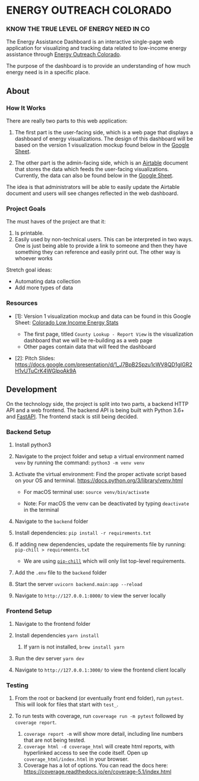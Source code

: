 # ENERGY OUTREACH COLORADO
### KNOW THE TRUE LEVEL OF ENERGY NEED IN CO

The Energy Assistance Dashboard is an interactive single-page web
application for visualizing and tracking data related to low-income
energy assistance through [Energy Outreach Colorado](https://www.energyoutreach.org/).

The purpose of the dashboard is to provide an understanding of how
much energy need is in a specific place.

## About
### How It Works
There are really two parts to this web application:

1. The first part is the user-facing side, which is a web page that
   displays a dashboard of energy visualizations. The design of this
   dashboard will be based on the version 1 visualization mockup
   found below in the [Google Sheet](#resources).

2. The other part is the admin-facing side, which is an
   [Airtable](https://airtable.com) document that stores the data
   which feeds the user-facing visualizations. Currently, the data
   can also be found below in the [Google Sheet](#resources).

The idea is that administrators will be able to easily update
the Airtable document and users will see changes reflected in the web
dashboard.

### Project Goals
The must haves of the project are that it:

1. Is printable.
2. Easily used by non-technical users. This can be interpreted in two ways. One is just being able to provide a link to someone and then they have something they can reference and easily print out. The other way is whoever works

Stretch goal ideas:
* Automating data collection
* Add more types of data

### Resources

- [1]: Version 1 visualization mockup and data can be found in this
  Google Sheet: [Colorado Low Income Energy Stats](https://docs.google.com/spreadsheets/u/3/d/1e6nSz5Mw8kloFNkSN-xi2IjnSP_pclgJy7U1C1fBx68/edit?usp=sharing)
  - The first page, titled `County Lookup - Report View` is the
    visualization dashboard that we will be re-building as a web page
  - Other pages contain data that will feed the dashboard

- [2]: Pitch Slides: https://docs.google.com/presentation/d/1_J7BpB2Spzu1cWV8QD1gIGR2H1vUTuCrK4WGlpoAk9A

## Development
On the technology side, the project is split into two parts, a backend
HTTP API and a web frontend. The backend API is being built with
Python 3.6+ and [FastAPI](https://fastapi.tiangolo.com/). The
frontend stack is still being decided.

### Backend Setup
1. Install python3

1. Navigate to the project folder and setup a virtual environment named `venv` by running the command:
`python3 -m venv venv`

1. Activate the virtual environment:
Find the proper activate script based on your OS and terminal.  https://docs.python.org/3/library/venv.html

   - For macOS terminal use: `source venv/bin/activate`

   - Note: For macOS the venv can be deactivated by typing `deactivate` in the terminal

1. Navigate to the `backend` folder

1. Install dependencies:
`pip install -r requirements.txt`

1. If adding new dependencies, update the requirements file by running:
`pip-chill > requirements.txt`

    - We are using [`pip-chill`](https://pypi.org/project/pip-chill/) which will only list top-level requirements.

1. Add the `.env` file to the `backend` folder

1. Start the server
`uvicorn backend.main:app --reload`

1. Navigate to `http://127.0.0.1:8000/` to view the server locally

### Frontend Setup
1. Navigate to the frontend folder

1. Install dependencies `yarn install`
   1. If yarn is not installed, `brew install yarn`

1. Run the dev server `yarn dev`

1. Navigate to `http://127.0.0.1:3000/` to view the frontend client locally

### Testing

1. From the root or backend (or eventually front end folder), run `pytest`. 
This will look for files that start with `test_`.

1. To run tests with coverage, run `covereage run -m pytest` 
followed by `coverage report`.

    1. `coverage report -m` will show more detail, including line numbers that are not being tested.
    1. `coverage html -d coverage_html` will create html reports, with hyperlinked access to see the code itself. 
    Open up `coverage_html/index.html` in your browser.
    1. Coverage has a lot of options. You can read the docs here: https://coverage.readthedocs.io/en/coverage-5.1/index.html 
